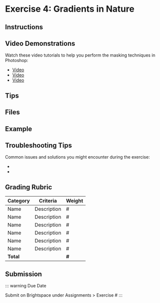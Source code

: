 # Exercise 4: Gradients in Nature

<badge type="error" text="Updating in progress" />

## Instructions

## Video Demonstrations

Watch these video tutorials to help you perform the masking techniques in Photoshop:

- [Video]()
- [Video]()
- [Video]()

## Tips

## Files

## Example

## Troubleshooting Tips

Common issues and solutions you might encounter during the exercise:

-
-

## Grading Rubric

| Category  | Criteria    | Weight |
| --------- | ----------- | ------ |
| Name      | Description | #      |
| Name      | Description | #      |
| Name      | Description | #      |
| Name      | Description | #      |
| Name      | Description | #      |
| Name      | Description | #      |
| **Total** |             | **#**  |

## Submission

::: warning Due Date

Submit on Brightspace under Assignments > Exercise #
:::
